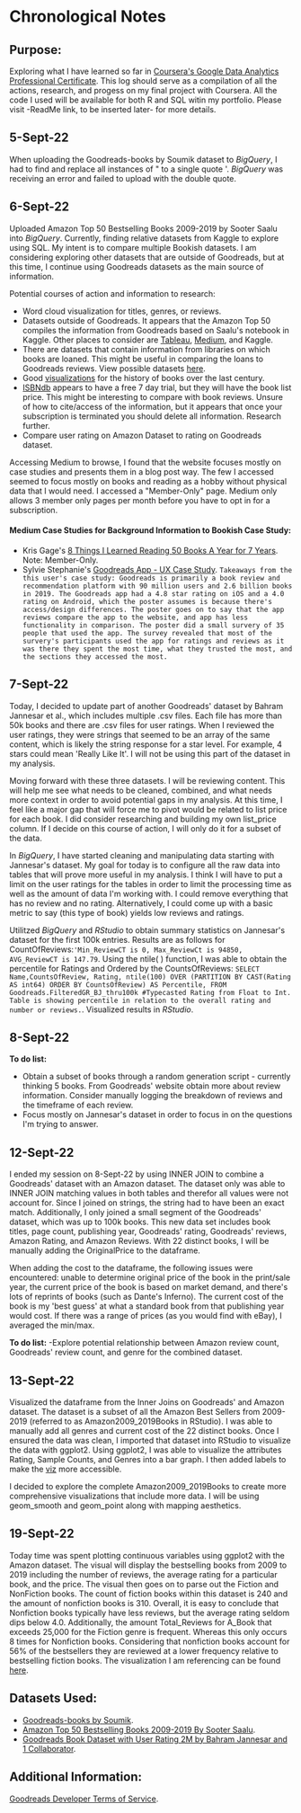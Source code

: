 # Chronological Notes

## Purpose:
Exploring what I have learned so far in [Coursera's Google Data Analytics Professional Certificate](https://www.google.com/url?sa=t&rct=j&q=&esrc=s&source=web&cd=&cad=rja&uact=8&ved=2ahUKEwjo9ZyPyv75AhVeGzQIHaScBUIQFnoECBUQAQ&url=https%3A%2F%2Fwww.coursera.org%2Fprofessional-certificates%2Fgoogle-data-analytics&usg=AOvVaw2XvP900KPIKu1611eqZ7QH). This log should serve as a compilation of all the actions, research, and progess on my final project with Coursera. All the code I used will be available for both R and SQL witin my portfolio. Please visit -ReadMe link, to be inserted later- for more details.

## 5-Sept-22 
When uploading the Goodreads-books by Soumik dataset to *BigQuery*, I had to find and replace all instances of " to a single quote '. 
*BigQuery* was receiving an error and failed to upload with the double quote.

## 6-Sept-22
Uploaded Amazon Top 50 Bestselling Books 2009-2019 by Sooter Saalu into *BigQuery*. Currently, finding relative datasets from Kaggle to explore using SQL. My intent is to compare multiple Bookish datasets. I am considering exploring other datasets that are outside of Goodreads, but at this time, I continue using Goodreads datasets as the main source of information. 

Potential courses of action and information to research:
- Word cloud visualization for titles, genres, or reviews.
- Datasets outside of Goodreads. It appears that the Amazon Top 50 compiles the information from Goodreads based on Saalu's notebook in Kaggle. Other places to consider are [Tableau](https://public.tableau.com/app/discover), [Medium](https://medium.com/search?q=books), and Kaggle.
- There are datasets that contain information from libraries on which books are loaned. This might be useful in comparing the loans to Goodreads reviews. View possible datasets [here](https://data.world/datasets/books).
- Good [visualizations](https://ourworldindata.org/books) for the history of books over the last century.
- [ISBNdb](https://isbndb.com/) appears to have a free 7 day trial, but they will have the book list price. This might be interesting to compare with book reviews. Unsure of how to cite/access of the information, but it appears that once your subscription is terminated you should delete all information. Research further.
- Compare user rating on Amazon Dataset to rating on Goodreads dataset.

Accessing Medium to browse, I found that the website focuses mostly on case studies and presents them in a blog post way. The few I accessed seemed to focus mostly on books and reading as a hobby without physical data that I would need. I accessed a "Member-Only" page. Medium only allows 3 member only pages per month before you have to opt in for a subscription. 

#### Medium Case Studies for Background Information to Bookish Case Study:
- Kris Gage's [8 Things I Learned Reading 50 Books A Year for 7 Years](https://medium.com/@krisgage/8-things-i-learned-reading-50-books-a-year-for-7-years-cb11c4acffb1). Note: Member-Only.
- Sylvie Stephanie's [Goodreads App - UX Case Study](https://medium.com/muzli-design-inspiration/goodreads-app-ux-case-study-2e63214fc005). `Takeaways from the this user's case study: Goodreads is primarily a book review and recommendation platform with 90 million users and 2.6 billion books in 2019. The Goodreads app had a 4.8 star rating on iOS and a 4.0 rating on Android, which the poster assumes is because there's access/design differences. The poster goes on to say that the app reviews compare the app to the website, and app has less functionality in comparison. The poster did a small survery of 35 people that used the app. The survey revealed that most of the survery's participants used the app for ratings and reviews as it was there they spent the most time, what they trusted the most, and the sections they accessed the most.`

## 7-Sept-22
Today, I decided to update part of another Goodreads' dataset by Bahram Jannesar et al., which includes multiple .csv files. Each file has more than 50k books and there are .csv files for user ratings. When I reviewed the user ratings, they were strings that seemed to be an array of the same content, which is likely the string response for a star level. For example, 4 stars could mean 'Really Like It'. I will not be using this part of the dataset in my analysis.

Moving forward with these three datasets. I will be reviewing content. This will help me see what needs to be cleaned, combined, and what needs more context in order to avoid potential gaps in my analysis. At this time, I feel like a major gap that will force me to pivot would be related to list price for each book. I did consider researching and building my own list_price column. If I decide on this course of action, I will only do it for a subset of the data.

In *BigQuery*, I have started cleaning and manipulating data starting with Jannesar's dataset. My goal for today is to configure all the raw data into tables that will prove more useful in my analysis. I think I will have to put a limit on the user ratings for the tables in order to limit the processing time as well as the amount of data I'm working with. I could remove everything that has no review and no rating. Alternatively, I could come up with a basic metric to say (this type of book) yields low reviews and ratings.

Utilitzed *BigQuery* and *RStudio* to obtain summary statistics on Jannesar's dataset for the first 100k entries. Results are as follows for CountOfReviews:`'Min_ReviewCT is 0, Max_ReviewCt is 94850, AVG_ReviewCT is 147.79`. Using the ntile( ) function, I was able to obtain the percentile for Ratings and Ordered by the CountsOfReviews: `SELECT
Name,CountsOfReview, Rating, ntile(100) OVER (PARTITION BY CAST(Rating AS int64) ORDER BY CountsOfReview) AS Percentile,
FROM
Goodreads.FilteredGR_BJ_thru100k
#Typecasted Rating from Float to Int. Table is showing percentile in relation to the overall rating and number or reviews.`. Visualized results in *RStudio*. 

## 8-Sept-22
**To do list:**
- Obtain a subset of books through a random generation script - currently thinking 5 books. From Goodreads' website obtain more about review information. Consider manually logging the breakdown of reviews and the timeframe of each review.
- Focus mostly on Jannesar's dataset in order to focus in on the questions I'm trying to answer.

## 12-Sept-22
I ended my session on 8-Sept-22 by using INNER JOIN to combine a Goodreads' dataset with an Amazon dataset. The dataset only was able to INNER JOIN matching values in both tables and therefor all values were not account for. Since I joined on strings, the string had to have been an exact match. Additionally, I only joined a small segment of the Goodreads' dataset, which was up to 100k books. This new data set includes book titles, page count, publishing year, Goodreads' rating, Goodreads' reviews, Amazon Rating, and Amazon Reviews. With 22 distinct books, I will be manually adding the OriginalPrice to the dataframe.  

When adding the cost to the dataframe, the following issues were encountered: unable to determine original price of the book in the print/sale year, the current price of the book is based on market demand, and there's lots of reprints of books (such as Dante's Inferno). The current cost of the book is my 'best guess' at what a standard book from that publishing year would cost. If there was a range of prices (as you would find with eBay), I averaged the min/max.

**To do list:**
-Explore potential relationship between Amazon review count, Goodreads' review count, and genre for the combined dataset.

## 13-Sept-22
Visualized the dataframe from the Inner Joins on Goodreads' and Amazon dataset. The dataset is a subset of all the Amazon Best Sellers from 2009-2019 (referred to as Amazon2009_2019Books in RStudio). I was able to manually add all genres and current cost of the 22 distinct books. Once I ensured the data was clean, I imported that dataset into RStudio to visualize the data with ggplot2. Using ggplot2, I was able to visualize the attributes Rating, Sample Counts, and Genres into a bar graph. I then added labels to make the [viz](https://e6521897e0d44ddba8de83caa978a2bf.app.rstudio.cloud/file_show?path=%2Fcloud%2Fproject%2FDataframe+Fun%2FBookish+Portfolio%2FBar_AZGR.png) more accessible.

I decided to explore the complete Amazon2009_2019Books to create more comprehensive visualizations that include more data. I will be using geom_smooth and geom_point along with mapping aesthetics.

## 19-Sept-22
Today time was spent plotting continuous variables using ggplot2 with the Amazon dataset. The visual will display the bestselling books from 2009 to 2019 including the number of reviews, the average rating for a particular book, and the price. The visual then goes on to parse out the Fiction and NonFiction books. The count of fiction books within this dataset is 240 and the amount of nonfiction books is 310. Overall, it is easy to conclude that Nonfiction books typically have less reviews, but the average rating seldom dips below 4.0. Additionally, the amount Total_Reviews for A_Book that exceeds 25,000 for the Fiction genre is frequent. Whereas this only occurs 8 times for Nonfiction books. Considering that nonfiction books account for 56% of the bestsellers they are reviewed at a lower frequency relative to bestselling fiction books. The visualization I am referencing can be found [here](https://e6521897e0d44ddba8de83caa978a2bf.app.rstudio.cloud/file_show?path=%2Fcloud%2Fproject%2FDataframe+Fun%2FBookish+Portfolio%2FFctGenre_AZ0919.1.png).

## Datasets Used:
- [Goodreads-books by Soumik](https://www.kaggle.com/datasets/jealousleopard/goodreadsbooks).
- [Amazon Top 50 Bestselling Books 2009-2019 By Sooter Saalu](https://www.kaggle.com/datasets/sootersaalu/amazon-top-50-bestselling-books-2009-2019).
- [Goodreads Book Dataset with User Rating 2M by Bahram Jannesar and 1 Collaborator](https://www.kaggle.com/datasets/bahramjannesarr/goodreads-book-datasets-10m). 

## Additional Information:
[Goodreads Developer Terms of Service](https://www.goodreads.com/api/terms). 
